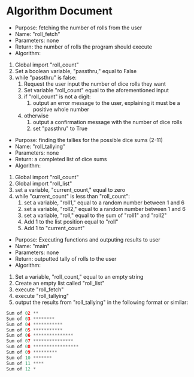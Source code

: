 # Algorithm Document


* Purpose: fetching the number of rolls from the user
* Name: "roll_fetch"
* Parameters: none
* Return: the number of rolls the program should execute
* Algorithm:
1. Global import "roll_count"
2. Set a boolean variable, "passthru," equal to False
3. while "passthru" is false:
   1. Request the user input the number of dice rolls they want
   2. Set variable "roll_count" equal to the aforementioned input 
   3. if "roll_count" is not a digit:
        1. output an error message to the user, explaining it must be a positive whole number
   4. otherwise
        1. output a confirmation message with the number of dice rolls
      2. set "passthru" to True

* Purpose: finding the tallies for the possible dice sums (2-11)
* Name: "roll_tallying"
* Parameters: none
* Return: a completed list of dice sums
* Algorithm:
1. Global import "roll_count"
2. Global import "roll_list"
3. set a variable, "current_count," equal to zero
4. while "current_count" is less than "roll_count":
    1. set a variable, "roll1," equal to a random number between 1 and 6
   2. set a variable, "roll2," equal to a random number between 1 and 6
   3. set a variable, "roll," equal to the sum of "roll1" and "roll2"
   4. Add 1 to the list position equal to "roll"
   5. Add 1 to "current_count"

* Purpose: Executing functions and outputing results to user
* Name: "main"
* Parameters: none
* Return: outputted tally of rolls to the user
* Algorithm:
1. Set a variable, "roll_count," equal to an empty string
2. Create an empty list called "roll_list"
3. execute "roll_fetch"
4. execute "roll_tallying"
5. output the results from "roll_tallying" in the following format or similar:
```python 
Sum of 02 **
Sum of 03 ********
Sum of 04 ***********
Sum of 05 ***********
Sum of 06 ***************
Sum of 07 ***************
Sum of 08 *****************
Sum of 09 *********
Sum of 10 *******
Sum of 11 ****
Sum of 12 *   
```